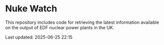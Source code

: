 # Nuke Watch

This repository includes code for retrieving the latest information available on the output of EDF nuclear power plants in the UK.

Last updated: 2025-06-25 22:15